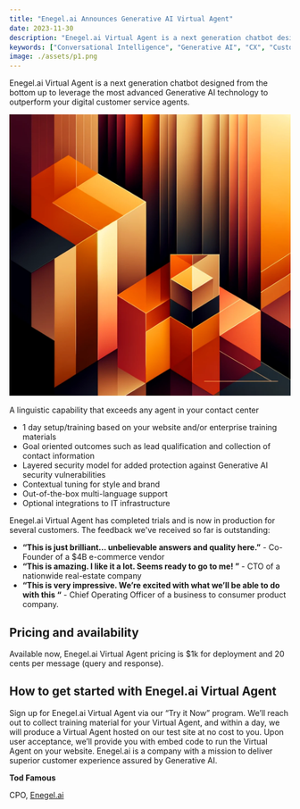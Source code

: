 ```yaml
---
title: "Enegel.ai Announces Generative AI Virtual Agent"
date: 2023-11-30
description: "Enegel.ai Virtual Agent is a next generation chatbot designed from the bottom up to leverage the most advanced Generative AI technology to outperform your digital customer service agents"
keywords: ["Conversational Intelligence", "Generative AI", "CX", "Customer Experience", "CX Improvement", "Customer Satisfaction"]
image: ./assets/p1.png
---
```


Enegel.ai Virtual Agent is a next generation chatbot designed from the bottom up to leverage the most advanced Generative AI technology to outperform your digital customer service agents.

<!--truncate-->

![pattern](./assets/p1.png)

A linguistic capability that exceeds any agent in your contact center
* 1 day setup/training based on your website and/or enterprise training materials
* Goal oriented outcomes such as lead qualification and collection of contact information
* Layered security model for added protection against Generative AI security vulnerabilities
* Contextual tuning for style and brand
* Out-of-the-box multi-language support
* Optional integrations to IT infrastructure

Enegel.ai Virtual Agent has completed trials and is now in production for several customers. The feedback we've received so far is outstanding:
* **“This is just brilliant…  unbelievable answers and quality here.”**  - Co-Founder of a $4B e-commerce vendor 
* **“This is amazing. I like it a lot. Seems ready to go to me! ”** - CTO of a nationwide real-estate company
* **“This is very impressive.  We’re excited with what we’ll be able to do with this “** - Chief Operating Officer of a business to consumer product company.

## Pricing and availability

Available now, Enegel.ai Virtual Agent pricing is $1k for deployment and 20 cents per message (query and response).

## How to get started with Enegel.ai Virtual Agent

Sign up for Enegel.ai Virtual Agent via our “Try it Now” program.  We’ll reach out to collect training material for your Virtual Agent, and within a day, we will produce a Virtual Agent hosted on our test site at no cost to you.  Upon user acceptance, we’ll provide you with embed code to run the Virtual Agent on your website.
Enegel.ai is a company with a mission to deliver superior customer experience assured by Generative AI.

**Tod Famous**

CPO, [Enegel.ai](https://www.enegel.ai)



